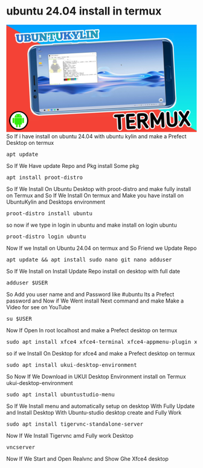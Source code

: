 # ubuntu 24.04 install in termux
![image alt](https://github.com/Arsal132/Ubuntu-24.04/blob/main/Image/20241214_113410.jpg)
So If i have install on ubuntu 24.04 with ubuntu kylin and make a Prefect Desktop on termux 
<pre>apt update</pre>
So If We Have update Repo and Pkg install Some pkg 
<pre>apt install proot-distro</pre>
So If We Install On Ubuntu Desktop with proot-distro and make fully install on Termux and So If We Install On termux and Make you have install on UbuntuKylin and Desktops environment 
<pre>proot-distro install ubuntu</pre>
so now if we type in login in ubuntu and make install on login ubuntu 
<pre>proot-distro login ubuntu</pre>
Now If we Install on Ubuntu 24.04 on termux and So Friend we Update Repo 

<pre>apt update && apt install sudo nano git nano adduser</pre>
So If We Install on Install Update Repo install on desktop with full date 
<pre>adduser $USER</pre>

So Add you user name and and Password like #ubuntu Its a Prefect password 
and Now if We Went install Next command and make Make a Video for see on YouTube 
<pre>su $USER</pre>

Now If Open In root localhost and make a Prefect desktop on termux 

<pre>sudo apt install xfce4 xfce4-terminal xfce4-appmenu-plugin xfce4-whiskermenu-plugin</pre>
so if we Install On Desktop for xfce4 and make a Prefect desktop on termux 

<pre>sudo apt install ukui-desktop-environment</pre>
So Now If We Download in UKUI Desktop Environment install on Termux ukui-desktop-environment
<pre>sudo apt install ubuntustudio-menu</pre>
So If We Install menu and automatically setup on desktop With Fully Update and Install Desktop With Ubuntu-studio desktop create and Fully Work
<pre>sudo apt install tigervnc-standalone-server</pre>
Now If We Install Tigervnc amd Fully work Desktop
<pre>vncserver</pre>
Now If We Start and Open Realvnc and Show Ghe Xfce4 desktop
